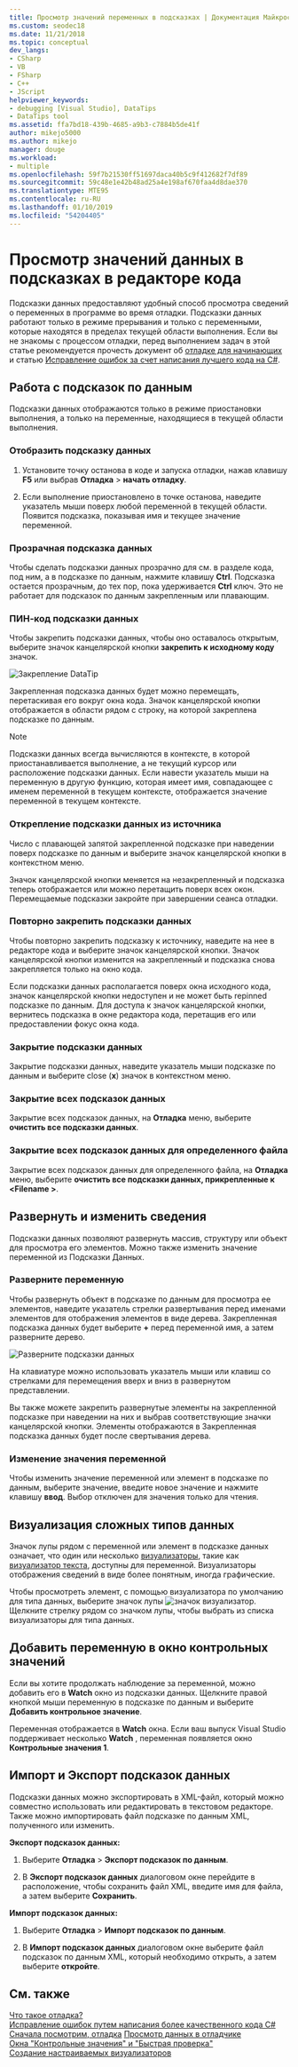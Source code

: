 ```yaml
---
title: Просмотр значений переменных в подсказках | Документация Майкрософт
ms.custom: seodec18
ms.date: 11/21/2018
ms.topic: conceptual
dev_langs:
- CSharp
- VB
- FSharp
- C++
- JScript
helpviewer_keywords:
- debugging [Visual Studio], DataTips
- DataTips tool
ms.assetid: ffa7bd18-439b-4685-a9b3-c7884b5de41f
author: mikejo5000
ms.author: mikejo
manager: douge
ms.workload:
- multiple
ms.openlocfilehash: 59f7b21530ff51697daca40b5c9f412682f7df89
ms.sourcegitcommit: 59c48e1e42b48ad25a4e198af670faa4d8dae370
ms.translationtype: MTE95
ms.contentlocale: ru-RU
ms.lasthandoff: 01/10/2019
ms.locfileid: "54204405"
---
```

# <a name="view-data-values-in-datatips-in-the-code-editor"></a>Просмотр значений данных в подсказках в редакторе кода

Подсказки данных предоставляют удобный способ просмотра сведений о переменных в программе во время отладки. Подсказки данных работают только в режиме прерывания и только с переменными, которые находятся в пределах текущей области выполнения. Если вы не знакомы с процессом отладки, перед выполнением задач в этой статье рекомендуется прочесть документ об [отладке для начинающих](../debugger/debugging-absolute-beginners.md) и статью [Исправление ошибок за счет написания лучшего кода на C#](../debugger/write-better-code-with-visual-studio.md).
  
## <a name="work-with-datatips"></a>Работа с подсказок по данным

Подсказки данных отображаются только в режиме приостановки выполнения, а только на переменные, находящиеся в текущей области выполнения.

### <a name="display-a-datatip"></a>Отобразить подсказку данных  
  
1. Установите точку останова в коде и запуска отладки, нажав клавишу **F5** или выбрав **Отладка** > **начать отладку**.
  
1. Если выполнение приостановлено в точке останова, наведите указатель мыши поверх любой переменной в текущей области. Появится подсказка, показывая имя и текущее значение переменной.

### <a name="make-a-datatip-transparent"></a>Прозрачная подсказка данных  

Чтобы сделать подсказки данных прозрачно для см. в разделе кода, под ним, а в подсказке по данным, нажмите клавишу **Ctrl**. Подсказка остается прозрачным, до тех пор, пока удерживается **Ctrl** ключ. Это не работает для подсказок по данным закрепленным или плавающим.  
### <a name="pin-a-datatip"></a>ПИН-код подсказки данных

Чтобы закрепить подсказки данных, чтобы оно оставалось открытым, выберите значок канцелярской кнопки **закрепить к исходному коду** значок. 

![Закрепление DataTip](../debugger/media/dbg-tips-data-tips-pinned.png "закрепить подсказки данных")

Закрепленная подсказка данных будет можно перемещать, перетаскивая его вокруг окна кода. Значок канцелярской кнопки отображается в области рядом с строку, на которой закреплена подсказке по данным. 

>[!NOTE]
>Подсказки данных всегда вычисляются в контексте, в которой приостанавливается выполнение, а не текущий курсор или расположение подсказки данных. Если навести указатель мыши на переменную в другую функцию, которая имеет имя, совпадающее с именем переменной в текущем контексте, отображается значение переменной в текущем контексте.
  
### <a name="unpin-a-datatip-from-source"></a>Открепление подсказки данных из источника

Число с плавающей запятой закрепленной подсказке при наведении поверх подсказке по данным и выберите значок канцелярской кнопки в контекстном меню. 

Значок канцелярской кнопки меняется на незакрепленный и подсказка теперь отображается или можно перетащить поверх всех окон. Перемещаемые подсказки закройте при завершении сеанса отладки.  
  
### <a name="repin-a-datatip"></a>Повторно закрепить подсказки данных  
  
Чтобы повторно закрепить подсказку к источнику, наведите на нее в редакторе кода и выберите значок канцелярской кнопки. Значок канцелярской кнопки изменится на закрепленный и подсказка снова закрепляется только на окно кода. 

Если подсказки данных располагается поверх окна исходного кода, значок канцелярской кнопки недоступен и не может быть repinned подсказке по данным. Для доступа к значок канцелярской кнопки, вернитесь подсказка в окне редактора кода, перетащив его или предоставлении фокус окна кода. 
  
### <a name="close-a-datatip"></a>Закрытие подсказки данных  
  
Закрытие подсказки данных, наведите указатель мыши подсказке по данным и выберите close (**x**) значок в контекстном меню.  
  
### <a name="close-all-datatips"></a>Закрытие всех подсказок данных  
  
Закрытие всех подсказок данных, на **Отладка** меню, выберите **очистить все подсказки данных**.  
  
### <a name="close-all-datatips-for-a-specific-file"></a>Закрытие всех подсказок данных для определенного файла  
  
Закрытие всех подсказок данных для определенного файла, на **Отладка** меню, выберите **очистить все подсказки данных, прикрепленные к \<Filename >**.  
  
## <a name="expand-and-edit-information"></a>Развернуть и изменить сведения  
Подсказки данных позволяют развернуть массив, структуру или объект для просмотра его элементов. Можно также изменить значение переменной из Подсказки Данных.  
  
### <a name="expand-a-variable"></a>Разверните переменную

Чтобы развернуть объект в подсказке по данным для просмотра ее элементов, наведите указатель стрелки развертывания перед именами элементов для отображения элементов в виде дерева. Закрепленная подсказка данных будет выберите **+** перед переменной имя, а затем разверните дерево. 

![Разверните подсказки данных](../debugger/media/dbg-tour-data-tips.png "разверните подсказки данных")

На клавиатуре можно использовать указатель мыши или клавиш со стрелками для перемещения вверх и вниз в развернутом представлении. 

Вы также можете закрепить развернутые элементы на закрепленной подсказке при наведении на них и выбрав соответствующие значки канцелярской кнопки. Элементы отображаются в Закрепленная подсказка данных будет после свертывания дерева. 

### <a name="edit-the-value-of-a-variable"></a>Изменение значения переменной

Чтобы изменить значение переменной или элемент в подсказке по данным, выберите значение, введите новое значение и нажмите клавишу **ввод**. Выбор отключен для значения только для чтения.  

## <a name="visualize-complex-data-types"></a>Визуализация сложных типов данных  

Значок лупы рядом с переменной или элемент в подсказке данных означает, что один или несколько [визуализаторы](../debugger/create-custom-visualizers-of-data.md), такие как [визуализатор текста](../debugger/string-visualizer-dialog-box.md), доступны для переменной. Визуализаторы отображения сведений в виде более понятным, иногда графические.
  
Чтобы просмотреть элемент, с помощью визуализатора по умолчанию для типа данных, выберите значок лупы ![значок визуализатор](../debugger/media/dbg-tips-visualizer-icon.png "значок визуализатор"). Щелкните стрелку рядом со значком лупы, чтобы выбрать из списка визуализаторы для типа данных.  

## <a name="add-a-variable-to-a-watch-window"></a>Добавить переменную в окно контрольных значений  

Если вы хотите продолжать наблюдение за переменной, можно добавить его в **Watch** окно из подсказки данных. Щелкните правой кнопкой мыши переменную в подсказке по данным и выберите **Добавить контрольное значение**. 

Переменная отображается в **Watch** окна. Если ваш выпуск Visual Studio поддерживает несколько **Watch** , переменная появляется окно **Контрольные значения 1**. 
  
## <a name="import-and-export-datatips"></a>Импорт и Экспорт подсказок данных  

Подсказки данных можно экспортировать в XML-файл, который можно совместно использовать или редактировать в текстовом редакторе. Также можно импортировать файл подсказке по данным XML, полученного или изменить. 
  
**Экспорт подсказок данных:** 
  
1. Выберите **Отладка** > **Экспорт подсказок по данным**.  
   
1. В **Экспорт подсказок данных** диалоговом окне перейдите в расположение, чтобы сохранить файл XML, введите имя для файла, а затем выберите **Сохранить**.  
  
**Импорт подсказок данных:** 
  
1. Выберите **Отладка** > **Импорт подсказок по данным**.  
   
1. В **Импорт подсказок данных** диалоговом окне выберите файл подсказок по данным XML, который необходимо открыть, а затем выберите **откройте**.  

## <a name="see-also"></a>См. также  
 [Что такое отладка?](../debugger/what-is-debugging.md)  
 [Исправление ошибок путем написания более качественного кода C#](../debugger/write-better-code-with-visual-studio.md)  
 [Сначала посмотрим, отладка](../debugger/debugger-feature-tour.md) [Просмотр данных в отладчике](../debugger/viewing-data-in-the-debugger.md)   
 [Окна "Контрольные значения" и "Быстрая проверка"](../debugger/watch-and-quickwatch-windows.md)   
 [Создание настраиваемых визуализаторов](../debugger/create-custom-visualizers-of-data.md)   
